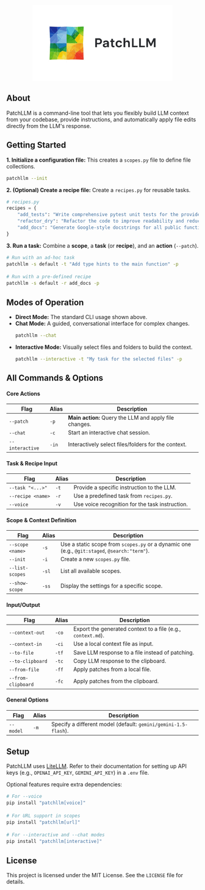 <p align="center">
  <picture>
    <source srcset="./assets/logo_dark.png" media="(prefers-color-scheme: dark)">
    <source srcset="./assets/logo_light.png" media="(prefers-color-scheme: light)">
    <img src="./assets/logo_light.png" alt="PatchLLM Logo" height="200">
  </picture>
</p>

## About
PatchLLM is a command-line tool that lets you flexibly build LLM context from your codebase, provide instructions, and automatically apply file edits directly from the LLM's response.

## Getting Started

**1. Initialize a configuration file:**
This creates a `scopes.py` file to define file collections.
```bash
patchllm --init
```

**2. (Optional) Create a recipe file:**
Create a `recipes.py` for reusable tasks.
```python
# recipes.py
recipes = {
    "add_tests": "Write comprehensive pytest unit tests for the provided code. Mock any external dependencies.",
    "refactor_dry": "Refactor the code to improve readability and reduce duplication (DRY principle).",
    "add_docs": "Generate Google-style docstrings for all public functions and classes."
}
```

**3. Run a task:**
Combine a **scope**, a **task** (or **recipe**), and an **action** (`--patch`).

```bash
# Run with an ad-hoc task
patchllm -s default -t "Add type hints to the main function" -p

# Run with a pre-defined recipe
patchllm -s default -r add_docs -p
```

## Modes of Operation

- **Direct Mode:** The standard CLI usage shown above.
- **Chat Mode:** A guided, conversational interface for complex changes.
  ```bash
  patchllm --chat
  ```
- **Interactive Mode:** Visually select files and folders to build the context.
  ```bash
  patchllm --interactive -t "My task for the selected files" -p
  ```

## All Commands & Options

#### **Core Actions**
| Flag | Alias | Description |
|---|---|---|
| `--patch` | `-p` | **Main action:** Query the LLM and apply file changes. |
| `--chat` | `-c` | Start an interactive chat session. |
| `--interactive` | `-in`| Interactively select files/folders for the context. |

#### **Task & Recipe Input**
| Flag | Alias | Description |
|---|---|---|
| `--task "<...>" `| `-t` | Provide a specific instruction to the LLM. |
| `--recipe <name>` | `-r` | Use a predefined task from `recipes.py`. |
| `--voice` | `-v` | Use voice recognition for the task instruction. |

#### **Scope & Context Definition**
| Flag | Alias | Description |
|---|---|---|
| `--scope <name>` | `-s` | Use a static scope from `scopes.py` or a dynamic one (e.g., `@git:staged`, `@search:"term"`). |
| `--init` | `-i` | Create a new `scopes.py` file. |
| `--list-scopes`| `-sl`| List all available scopes. |
| `--show-scope` | `-ss`| Display the settings for a specific scope. |

#### **Input/Output**
| Flag | Alias | Description |
|---|---|---|
| `--context-out` | `-co` | Export the generated context to a file (e.g., `context.md`). |
| `--context-in` | `-ci` | Use a local context file as input. |
| `--to-file` | `-tf` | Save LLM response to a file instead of patching. |
| `--to-clipboard`| `-tc`| Copy LLM response to the clipboard. |
| `--from-file` | `-ff` | Apply patches from a local file. |
| `--from-clipboard`|`-fc`| Apply patches from the clipboard. |

#### **General Options**
| Flag | Alias | Description |
|---|---|---|
| `--model` | `-m` | Specify a different model (default: `gemini/gemini-1.5-flash`). |

## Setup

PatchLLM uses [LiteLLM](https://github.com/BerriAI/litellm). Refer to their documentation for setting up API keys (e.g., `OPENAI_API_KEY`, `GEMINI_API_KEY`) in a `.env` file.

Optional features require extra dependencies:
```bash
# For --voice
pip install "patchllm[voice]"

# For URL support in scopes
pip install "patchllm[url]"

# For --interactive and --chat modes
pip install "patchllm[interactive]"
```

## License

This project is licensed under the MIT License. See the `LICENSE` file for details.
